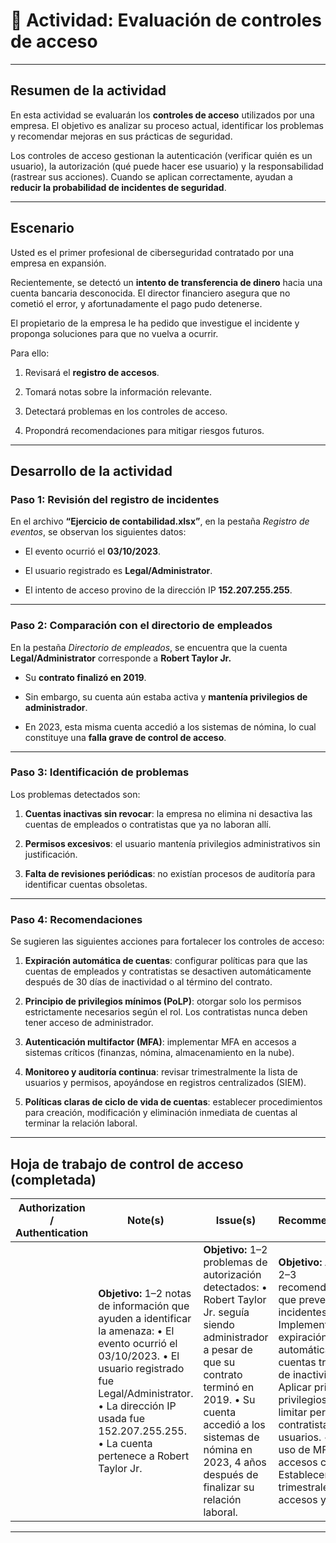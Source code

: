 
# 📄 Actividad: Evaluación de controles de acceso

---

## **Resumen de la actividad**

En esta actividad se evaluarán los **controles de acceso** utilizados por una empresa. El objetivo es analizar su proceso actual, identificar los problemas y recomendar mejoras en sus prácticas de seguridad.

Los controles de acceso gestionan la autenticación (verificar quién es un usuario), la autorización (qué puede hacer ese usuario) y la responsabilidad (rastrear sus acciones). Cuando se aplican correctamente, ayudan a **reducir la probabilidad de incidentes de seguridad**.

---

## **Escenario**

Usted es el primer profesional de ciberseguridad contratado por una empresa en expansión.

Recientemente, se detectó un **intento de transferencia de dinero** hacia una cuenta bancaria desconocida. El director financiero asegura que no cometió el error, y afortunadamente el pago pudo detenerse.

El propietario de la empresa le ha pedido que investigue el incidente y proponga soluciones para que no vuelva a ocurrir.

Para ello:

1. Revisará el **registro de accesos**.
    
2. Tomará notas sobre la información relevante.
    
3. Detectará problemas en los controles de acceso.
    
4. Propondrá recomendaciones para mitigar riesgos futuros.
    

---

## **Desarrollo de la actividad**

### **Paso 1: Revisión del registro de incidentes**

En el archivo **“Ejercicio de contabilidad.xlsx”**, en la pestaña _Registro de eventos_, se observan los siguientes datos:

- El evento ocurrió el **03/10/2023**.
    
- El usuario registrado es **Legal/Administrator**.
    
- El intento de acceso provino de la dirección IP **152.207.255.255**.
    

---

### **Paso 2: Comparación con el directorio de empleados**

En la pestaña _Directorio de empleados_, se encuentra que la cuenta **Legal/Administrator** corresponde a **Robert Taylor Jr.**

- Su **contrato finalizó en 2019**.
    
- Sin embargo, su cuenta aún estaba activa y **mantenía privilegios de administrador**.
    
- En 2023, esta misma cuenta accedió a los sistemas de nómina, lo cual constituye una **falla grave de control de acceso**.
    

---

### **Paso 3: Identificación de problemas**

Los problemas detectados son:

1. **Cuentas inactivas sin revocar**: la empresa no elimina ni desactiva las cuentas de empleados o contratistas que ya no laboran allí.
    
2. **Permisos excesivos**: el usuario mantenía privilegios administrativos sin justificación.
    
3. **Falta de revisiones periódicas**: no existían procesos de auditoría para identificar cuentas obsoletas.
    

---

### **Paso 4: Recomendaciones**

Se sugieren las siguientes acciones para fortalecer los controles de acceso:

1. **Expiración automática de cuentas**: configurar políticas para que las cuentas de empleados y contratistas se desactiven automáticamente después de 30 días de inactividad o al término del contrato.
    
2. **Principio de privilegios mínimos (PoLP)**: otorgar solo los permisos estrictamente necesarios según el rol. Los contratistas nunca deben tener acceso de administrador.
    
3. **Autenticación multifactor (MFA)**: implementar MFA en accesos a sistemas críticos (finanzas, nómina, almacenamiento en la nube).
    
4. **Monitoreo y auditoría continua**: revisar trimestralmente la lista de usuarios y permisos, apoyándose en registros centralizados (SIEM).
    
5. **Políticas claras de ciclo de vida de cuentas**: establecer procedimientos para creación, modificación y eliminación inmediata de cuentas al terminar la relación laboral.
    

---

## **Hoja de trabajo de control de acceso (completada)**

|**Authorization / Authentication**|**Note(s)**|**Issue(s)**|**Recommendation(s)**|
|---|---|---|---|
||**Objetivo:** 1–2 notas de información que ayuden a identificar la amenaza: • El evento ocurrió el 03/10/2023. • El usuario registrado fue Legal/Administrator. • La dirección IP usada fue 152.207.255.255. • La cuenta pertenece a Robert Taylor Jr.|**Objetivo:** 1–2 problemas de autorización detectados: • Robert Taylor Jr. seguía siendo administrador a pesar de que su contrato terminó en 2019. • Su cuenta accedió a los sistemas de nómina en 2023, 4 años después de finalizar su relación laboral.|**Objetivo:** Al menos 2–3 recomendaciones que prevengan incidentes: • Implementar expiración automática de cuentas tras 30 días de inactividad. • Aplicar principio de privilegios mínimos: limitar permisos de contratistas y usuarios. • Obligar al uso de MFA en accesos críticos. • Establecer auditorías trimestrales de accesos y permisos.|

---


